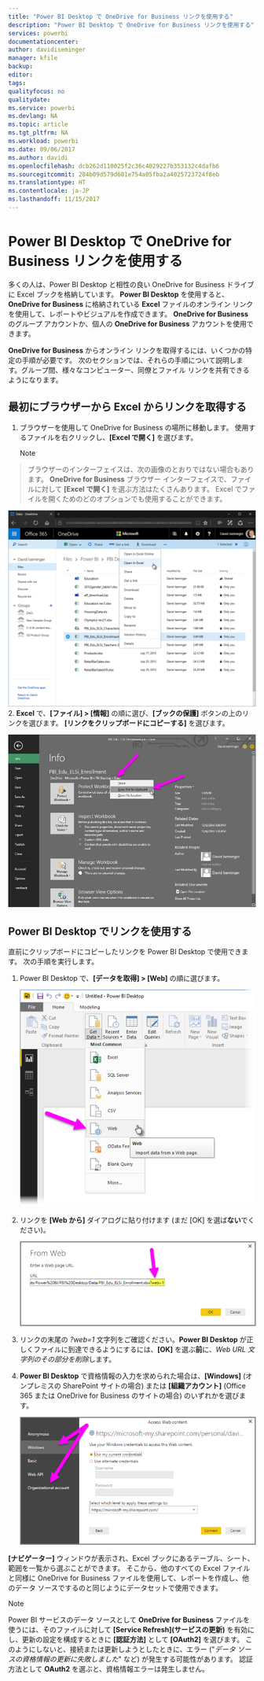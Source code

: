 ```yaml
---
title: "Power BI Desktop で OneDrive for Business リンクを使用する"
description: "Power BI Desktop で OneDrive for Business リンクを使用する"
services: powerbi
documentationcenter: 
author: davidiseminger
manager: kfile
backup: 
editor: 
tags: 
qualityfocus: no
qualitydate: 
ms.service: powerbi
ms.devlang: NA
ms.topic: article
ms.tgt_pltfrm: NA
ms.workload: powerbi
ms.date: 09/06/2017
ms.author: davidi
ms.openlocfilehash: dcb262d110025f2c36c4029227b353132c4dafb6
ms.sourcegitcommit: 284b09d579d601e754a05fba2a4025723724f8eb
ms.translationtype: HT
ms.contentlocale: ja-JP
ms.lasthandoff: 11/15/2017
---
```

# <a name="use-onedrive-for-business-links-in-power-bi-desktop"></a>Power BI Desktop で OneDrive for Business リンクを使用する
多くの人は、Power BI Desktop と相性の良い OneDrive for Business ドライブに Excel ブックを格納しています。 **Power BI Desktop** を使用すると、**OneDrive for Business** に格納されている **Excel** ファイルのオンライン リンクを使用して、レポートやビジュアルを作成できます。 **OneDrive for Business** のグループ アカウントか、個人の **OneDrive for Business** アカウントを使用できます。

**OneDrive for Business** からオンライン リンクを取得するには、いくつかの特定の手順が必要です。 次のセクションでは、それらの手順について説明します。グループ間、様々なコンピューター、同僚とファイル リンクを共有できるようになります。

## <a name="get-a-link-from-excel-starting-in-the-browser"></a>最初にブラウザーから Excel からリンクを取得する
1. ブラウザーを使用して OneDrive for Business の場所に移動します。 使用するファイルを右クリックし、**[Excel で開く]** を選びます。
   
   > [!NOTE]
> ブラウザーのインターフェイスは、次の画像のとおりではない場合もあります。 **OneDrive for Business** ブラウザー インターフェイスで、ファイルに対して **[Excel で開く]** を選ぶ方法はたくさんあります。 Excel でファイルを開くためのどのオプションでも使用することができます。
   > 
   > 
   
   ![](media/desktop-use-onedrive-business-links/odb-links_02.png)
2. **Excel** で、**[ファイル] > [情報]** の順に選び、**[ブックの保護]** ボタンの上のリンクを選びます。 **[リンクをクリップボードにコピーする]** を選びます。
   
   ![](media/desktop-use-onedrive-business-links/odb-links_03.png)

## <a name="use-the-link-in-power-bi-desktop"></a>Power BI Desktop でリンクを使用する
直前にクリップボードにコピーしたリンクを Power BI Desktop で使用できます。 次の手順を実行します。

1. Power BI Desktop で、**[データを取得] > [Web]** の順に選びます。
   
   ![](media/desktop-use-onedrive-business-links/odb-links_04.png)
2. リンクを **[Web から]** ダイアログに貼り付けます (まだ [OK] を選ば**ない**でください)。
   
    ![](media/desktop-use-onedrive-business-links/odb-links_05.png)
3. リンクの末尾の *?web=1* 文字列をご確認ください。**Power BI Desktop** が正しくファイルに到達できるようにするには、**[OK]** を選ぶ**前**に、*Web URL 文字列のその部分を削除*します。
4. **Power BI Desktop** で資格情報の入力を求められた場合は、**[Windows]** (オンプレミスの SharePoint サイトの場合) または **[組織アカウント]** (Office 365 または OneDrive for Business のサイトの場合) のいずれかを選びます。
   
   ![](media/desktop-use-onedrive-business-links/odb-links_06.png)

**[ナビゲーター]** ウィンドウが表示され、Excel ブックにあるテーブル、シート、範囲を一覧から選ぶことができます。 そこから、他のすべての Excel ファイルと同様に OneDrive for Business ファイルを使用して、レポートを作成し、他のデータ ソースでするのと同じようにデータセットで使用できます。

> [!NOTE]
> Power BI サービスのデータ ソースとして **OneDrive for Business** ファイルを使うには、そのファイルに対して **[Service Refresh]\(サービスの更新\)** を有効にし、更新の設定を構成するときに **[認証方法]** として **[OAuth2]** を選びます。 このようにしないと、接続または更新しようとしたときに、エラー ("*データ ソースの資格情報の更新に失敗しました*" など) が発生する可能性があります。 認証方法として **OAuth2** を選ぶと、資格情報エラーは発生しません。
> 
> 

